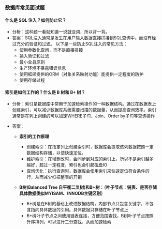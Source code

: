 ### 数据库常见面试题

#### 什么是 SQL 注入？如何防止它？
- 分析：这种题一看就知道一说就没词，所以背一背。 
- 答案：SQL注入通常是发生在用户输入数据直接拼接到SQL查询中，而没有经过充分的验证和过滤。
	以下是一些防止SQL注入的常见方法：
	- 使用参数化查询，而不是直接拼接
	- 输入验证和过滤
	- 最小全县原则
	- 生产环境不暴露错误信息
	- 使用框架提供的ORM（对象关系映射功能）能提供一定程度的防护
	- 使用存储过程

#### 索引是如何工作的？什么是 B 树和 B+ 树？
- 分析：索引是数据库中常用于加速检索操作的一种数据结构。通过在数据表上创建索引，可以减少数据库系统需要扫描的数据量，从而提高查询效率。索引通常是在列上创建的可以加速WHERE子句、Join、Order by子句等查询操作

- 答案：
	- **索引的工作原理**
		- 创建索引：在指定列上创建索引时，数据库会提取该列数据按照一定数据结构存储，以便快速定位。
		- 维护索引：在增删改时，会同步到对应的索引上，所以不是索引越多越好，超过一定程度，索引也会引起磁盘IO
		- 查询优化：执行查询时，数据库会使用索引来快速定位符合条件的行，从而减少扫描整表的开销

	- **B树(Balanced Tree 自平衡二叉树)和B+树：（叶子节点：链表、是否存储具体数据类似MYISAM、INNODB主键区别）**
		- B+树是在B树的基础上改进数据结构，内部节点只包含关键字，不包含指向具体数据的引用。具体数据只存储在叶子节点上
		- B+树叶子节点之间使用链表连接，方便范围查找，B树叶子节点按照升序排列，可以进行二分查找，从而加速检索
		



